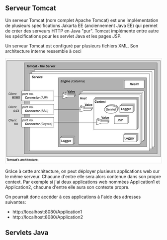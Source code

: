 ## Serveur Tomcat

Un serveur Tomcat (nom complet Apache Tomcat) est une implémentation de plusieurs spécifications Jakarta EE (anciennement Java EE) qui permet de créer des serveurs HTTP en Java "pur". Tomcat implémente entre autre les spécifications pour les servlet Java et les pages JSP.

Un serveur Tomcat est configuré par plusieurs fichiers XML. Son architecture interne ressemble à ceci

![Architecture Tomcat](assets/ArchitectureTomcat.png)

Grâce à cette architecture, on peut déployer plusieurs applications web sur le même serveur. Chacune d'entre elle sera alors contenue dans son propre context. Par exemple si j'ai deux applications web nommées Application1 et Application2, chacune d'entre elle aura son contexte propre.

On pourrait donc accéder à ces applications à l'aide des adresses suivantes:

- http://localhost:8080/Application1
- http://localhost:8080/Application2

## Servlets Java